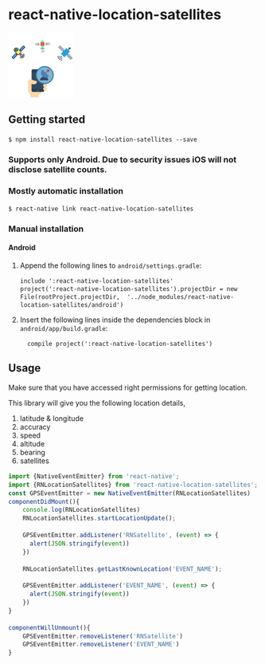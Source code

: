 
# react-native-location-satellites

<img src="https://github.com/anooj1483/react-native-location-satellites/blob/master/example/logo.png?raw=true" data-canonical-src="https://github.com/anooj1483/react-native-location-satellites/blob/master/example/logo.png?raw=true" width="130" height="130" />

## Getting started

`$ npm install react-native-location-satellites --save`

### Supports only Android. Due to security issues iOS will not disclose satellite counts.

### Mostly automatic installation

`$ react-native link react-native-location-satellites`

### Manual installation


#### Android

1. Append the following lines to `android/settings.gradle`:
  	```
  	include ':react-native-location-satellites'
  	project(':react-native-location-satellites').projectDir = new File(rootProject.projectDir, 	'../node_modules/react-native-location-satellites/android')
  	```
2. Insert the following lines inside the dependencies block in `android/app/build.gradle`:
  	```
      compile project(':react-native-location-satellites')
  	```

## Usage

Make sure that you have accessed right permissions for getting location.

This library will give you the following location details,
1. latitude & longitude
2. accuracy
3. speed
4. altitude
5. bearing
6. satellites


```javascript
import {NativeEventEmitter} from 'react-native';
import {RNLocationSatellites} from 'react-native-location-satellites';
const GPSEventEmitter = new NativeEventEmitter(RNLocationSatellites)
componentDidMount(){
    console.log(RNLocationSatellites)
	RNLocationSatellites.startLocationUpdate();
	
    GPSEventEmitter.addListener('RNSatellite', (event) => {
      alert(JSON.stringify(event))
   	})
	
	RNLocationSatellites.getLastKnownLocation('EVENT_NAME');

	GPSEventEmitter.addListener('EVENT_NAME', (event) => {
      alert(JSON.stringify(event))
   	})
}

componentWillUnmount(){
	GPSEventEmitter.removeListener('RNSatellite')
	GPSEventEmitter.removeListener('EVENT_NAME')
}

```